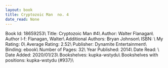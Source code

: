 ```yaml
---
layout: book
title: Cryptozoic Man  no. 4
date_read: None
---
```


Book Id: 18659253\ 
Title: Cryptozoic Man #4\ 
Author: Walter Flanagan\ 
Author l-f: Flanagan, Walter\ 
Additional Authors: Bryan Johnson\ 
ISBN: \ 
My Rating: 0\ 
Average Rating: 2.52\ 
Publisher: Dynamite Entertainment\ 
Binding: ebook\ 
Number of Pages: 32\ 
Year Published: 2014\ 
Date Read: \ 
Date Added: 2020/01/23\ 
Bookshelves: kupka-wstydu\ 
Bookshelves with positions: kupka-wstydu (#937)\ 


